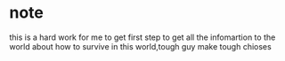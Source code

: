 # note

this is a hard work for me to get first step to get all the infomartion to the world about how to survive in this world,tough guy make tough chioses